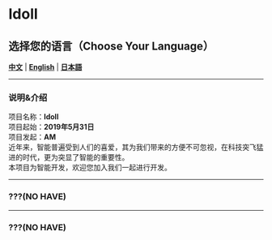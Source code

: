 
# Idoll  

## 选择您的语言（Choose Your Language） 
[**中文**](#Chinese)   |  [**English**](#English)   |     [**日本語**](#Japanese)

____
<a name="Chinese"></a>
<div  id="Chinese"></div>

### 说明&介绍  
项目名称：**Idoll**  
项目起始：**2019年5月31日**  
项目发起：**AM**  
近年来，智能普遍受到人们的喜爱，其为我们带来的方便不可忽视，在科技突飞猛进的时代，更为突显了智能的重要性。  
本项目为智能开发，欢迎您加入我们一起进行开发。
____
<a name="English"></a>
<div  id="English"></div>

### ???(NO HAVE)   

____
<a name="Japanese"></a>
<div  id="Japanese"></div>

### ???(NO HAVE)  


